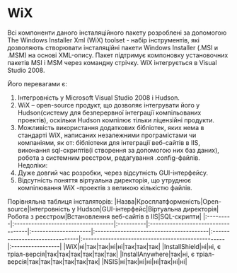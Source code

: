 # WiX #
Всі компоненти даного інсталяційного пакету розроблені за допомогою The Windows Installer Xml (WiX) toolset - набір інструментів, які дозволяють створювати інсталяційні пакети Windows Installer (.MSI и .MSM) на основі XML-опису. Пакет підтримує компоновку установочних пакетів MSI і MSM  через командну стрічку. WiX інтегрується в Visual Studio 2008.

Його перевагами є:
  1. Інтегровність у Microsoft Visual Studio 2008 і Hudson.
  1. WiX – open-source продукт, що дозволяє інтегрувати його у Hudson(систему для безперервної інтеграції компільованих проектів), оскільки Hudson компілює тільки ліцензійні продукти.
  1. Можливість використання додаткових бібліотек, яких нема в стандарті WiX, написаних незалежними програмістами чи компаніями, як от: бібліотеки для інтеграції веб-сайтів в IIS, виконання sql-скриптів(і створення за допомогою них баз даних), робота з системним реєстром, редагування .config-файлів.
Недоліки:
  1. Дуже довгий час розробки, через відсутність GUI-інтерфейсу.
  1. Відсутність поняття віртуальна директорія, що утруднює компілювання WiX -проектів з великою кількістю файлів.


Порівняльна таблиця інсталяторів:
|Назва|Кросплатформеність|Open-source|Інтегровність у Hudson|GUI-інтерфейс|Віртуальна директорія|Робота з реєстром|Встановлення веб-сайтів в IIS|SQL-скрипти|
|:---------|:-----------------------------------|:----------|:-----------------------------------|:---------------------|:----------------------------------------|:-------------------------------|:--------------------------------------------------|:-----------------|
|WiX|ні|так|так|ні|ні|так|так|так|
|InstallShield|ні|ні, є тріал-версія|так|так|так|так|так|так|
|InstallAnywhere|так|ні, є тріал-версія|так|так|так|так|так|так|
|NSIS|ні|так|ні|ні|ні|так|ні|ні|